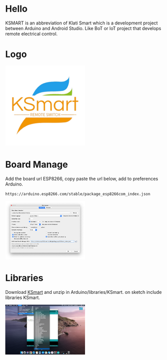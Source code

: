 <main>
  
# Hello
KSMART is an abbreviation of Klati Smart which is a development project between Arduino and Android Studio. Like BoT or IoT project that develops remote electrical control.

# Logo
[<img alt="KSmart Logo" title="KSmart Logo" width="50%" src="https://raw.githubusercontent.com/CusMeDroid/ksmart/main/assets/logo.png" />](https://raw.githubusercontent.com/CusMeDroid/ksmart/main/assets/logo.png)

# Board Manage
Add the board url ESP8266, copy paste the url below, add to preferences Arduino.
``` txt
https://arduino.esp8266.com/stable/package_esp8266com_index.json
```
[<img alt="KSmart Reference Board Manage" title="KSmart Reference Board Manage" width="50%" src="https://raw.githubusercontent.com/CusMeDroid/ksmart/main/Screenshot/ss_001.png" />](https://raw.githubusercontent.com/CusMeDroid/ksmart/main/Screenshot/ss_001.png)

# Libraries
Download [KSmart](https://github.com/CusMeDroid/Arduino) and unzip in Arduino/libraries/KSmart. on sketch include libraries KSmart.

[<img alt="KSmart Libraries" title="KSmart Libraries" width="50%" src="https://raw.githubusercontent.com/CusMeDroid/ksmart/main/Screenshot/ss_002.png" />](https://raw.githubusercontent.com/CusMeDroid/ksmart/main/Screenshot/ss_002.png)

</main>
